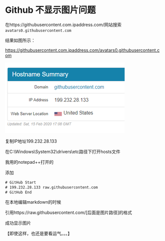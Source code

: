 # Github 不显示图片问题





在https://githubusercontent.com.ipaddress.com/网站搜索`avatars0.githubusercontent.com`

结果如图所示：

https://githubusercontent.com.ipaddress.com/avatars0.githubusercontent.com



![](https://raw.githubusercontent.com/nxkjwbxewudh/testReact/master/images/xiong/githubIP.PNG)

复制IP地址199.232.28.133



在C:\Windows\System32\drivers\etc路径下打开hosts文件

我用的notepad++打开的

添加
```
# GitHub Start 
# 199.232.28.133 raw.githubusercontent.com
# GitHub End
```



在本地编辑markdown的时候

引用https://raw.githubusercontent.com/[后面是图片路径]的格式



成功显示图片

【即使这样，也还是要看运气。。。】